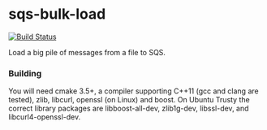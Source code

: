 # sqs-bulk-load

[![Build Status](https://travis-ci.org/smmckay/sqs-bulk-load.svg?branch=master)](https://travis-ci.org/smmckay/sqs-bulk-load)

Load a big pile of messages from a file to SQS.

### Building

You will need cmake 3.5+, a compiler supporting C++11 (gcc and clang are tested), zlib, libcurl, openssl (on Linux) and
boost. On Ubuntu Trusty the correct library packages are libboost-all-dev, zlib1g-dev, libssl-dev, and
libcurl4-openssl-dev.
